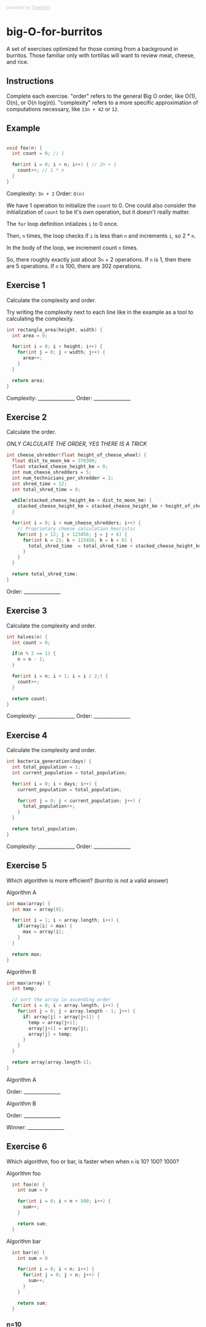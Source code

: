 <div class="typeform-widget" data-url="https://theflatironschool.typeform.com/to/I9TsNU" style="width: 100%; height: 500px;" > </div> <script> (function() { var qs,js,q,s,d=document, gi=d.getElementById, ce=d.createElement, gt=d.getElementsByTagName, id="typef_orm", b="https://embed.typeform.com/"; if(!gi.call(d,id)) { js=ce.call(d,"script"); js.id=id; js.src=b+"embed.js"; q=gt.call(d,"script")[0]; q.parentNode.insertBefore(js,q) } })() </script> <div style="font-family: Sans-Serif;font-size: 12px;color: #999;opacity: 0.5; padding-top: 5px;" > powered by <a href="https://www.typeform.com/examples/forms/registration-form-template/?utm_campaign=I9TsNU&amp;utm_source=typeform.com-3648936-Pro&amp;utm_medium=typeform&amp;utm_content=typeform-embedded-registrationform&amp;utm_term=EN" style="color: #999" target="_blank">Typeform</a> </div>




# big-O-for-burritos

A set of exercises optimized for those coming from a background in burritos. Those familiar only with tortillas will want to review meat, cheese, and rice.

## Instructions

Complete each exercise. "order" refers to the general Big O order, like
O(1), O(n), or O(n log(n)). "complexity" refers to a more specific
approximation of computations necessary, like `13n + 42` or `12`.

## Example

```C

void foo(n) {
  int count = 0; // 1

  for(int i = 0; i < n; i++) { // 2n + 1
    count++; // 1 * n
  }
}
```

Complexity: `3n + 2` Order: `O(n)`

We have 1 operation to initialize the `count` to 0. One could
also consider the initialization of `count` to be it's own
operation, but it doesn't really matter.

The `for` loop definition intializes `i` to 0 once.

Then, `n` times, the loop checks if `i` is less than `n` and increments `i`, so
2 * `n`.

In the body of the loop, we increment count `n` times.

So, there roughly exactly just about 3`n` + 2 operations. If `n` is 1, then
there are 5 operations. If `n` is 100, there are 302 operations.

## Exercise 1

Calculate the complexity and order.

Try writing the complexity next to each line like in the example as a
tool to calculating the complexity.

```C
int rectangle_area(height, width) {
  int area = 0;

  for(int i = 0; i < height; i++) {
    for(int j = 0; j < width; j++) {
      area++;
    }
  }

  return area;
}
```

Complexity: _______________ Order: _______________

## Exercise 2

Calculate the order.

*ONLY CALCULATE THE ORDER, YES THERE IS A TRICK*

```C
int cheese_shredder(float height_of_cheese_wheel) {
  float dist_to_moon_km = 370300;
  float stacked_cheese_height_km = 0;
  int num_cheese_shredders = 5;
  int num_technicians_per_shredder = 2;
  int shred_time = 12;
  int total_shred_time = 0;

  while(stacked_cheese_height_km < dist_to_moon_km) {
    stacked_cheese_height_km = stacked_cheese_height_km + height_of_cheese_wheel;
  }

  for(int i = 0; i < num_cheese_shredders; i++) {
    // Proprietary cheese calculation heuristic
    for(int j = 12; j < 123456; j = j + 6) {
      for(int k = 21; k < 123456; k = k + 6) {
        total_shred_time  = total_shred_time + stacked_cheese_height_km / (stacked_cheese_height_km - 2.0);
      }
    }
  }

  return total_shred_time;
}
```

Order: _______________

## Exercise 3

Calculate the complexity and order.

```C
int halves(n) {
  int count = 0;

  if(n % 2 == 1) {
    n = n - 1;
  }

  for(int i = n; i > 1; i = i / 2;) {
    count++;
  }

  return count;
}
```

Complexity: _______________ Order: _______________


## Exercise 4

Calculate the complexity and order.

```C
int bacteria_generation(days) {
  int total_population = 1;
  int current_population = total_population;

  for(int i = 0; i < days; i++) {
    current_population = total_population;

    for(int j = 0; j < current_population; j++) {
      total_population++;
    }
  }

  return total_population;
}
```

Complexity: _______________ Order: _______________

## Exercise 5

Which algorithm is more efficient? (burrito is not a valid answer)

Algorithm A

```C
int max(array) {
  int max = array[0];

  for(int i = 1; i < array.length; i++) {
    if(array[i] > max) {
      max = array[i];
    }
  }

  return max;
}
```

Algorithm B

```C
int max(array) {
  int temp;

  // sort the array in ascending order
  for(int i = 0; i < array.length; i++) {
    for(int j = 0; j < array.length - 1; j++) {
      if( array[j] > array[j+1]) {
        temp = array[j+1];
        array[j+1] = array[j];
        array[j] = temp;
      }
    }
  }

  return array[array.length-1];
}
```

Algorithm A

Order: _______________

Algorithm B

Order: _______________

Winner: _______________

## Exercise 6

Which algorithm, foo or bar, is faster when when `n` is 10? 100? 1000?

Algorithm foo

```C
  int foo(n) {
    int sum = 0

    for(int i = 0; i < n + 500; i++) {
      sum++;
    }

    return sum;
  }
```

Algorithm bar

```C
  int bar(n) {
    int sum = 0

    for(int i = 0; i < n; i++) {
      for(int j = 0; j < n; j++) {
        sum++;
      }
    }

    return sum;
  }
```

### n=10

foo complexity: __________ bar complexity: __________ winner: __________

### n=50

foo complexity: __________ bar complexity: __________ winner: __________

### n=1000

foo complexity: __________ bar complexity: __________ winner: __________

### n=1000

foo complexity: __________ bar complexity: __________ winner: __________
